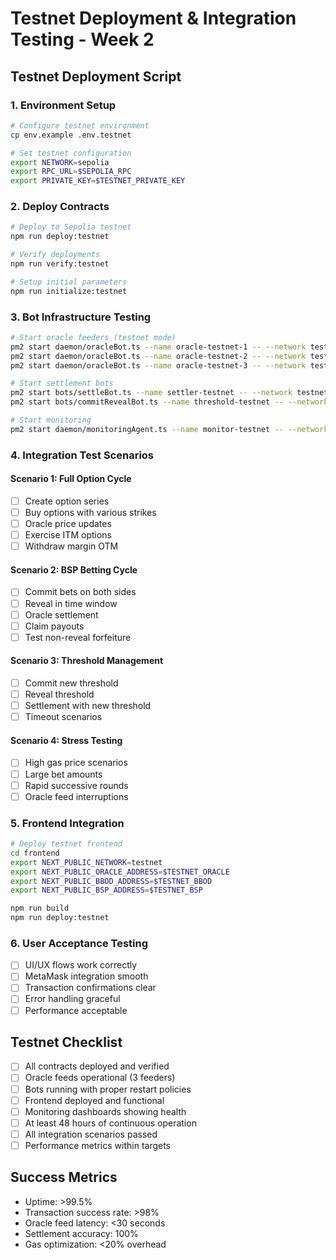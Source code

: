 # Testnet Deployment & Integration Testing - Week 2

## Testnet Deployment Script

### 1. Environment Setup
```bash
# Configure testnet environment
cp env.example .env.testnet

# Set testnet configuration
export NETWORK=sepolia
export RPC_URL=$SEPOLIA_RPC
export PRIVATE_KEY=$TESTNET_PRIVATE_KEY
```

### 2. Deploy Contracts
```bash
# Deploy to Sepolia testnet
npm run deploy:testnet

# Verify deployments
npm run verify:testnet

# Setup initial parameters
npm run initialize:testnet
```

### 3. Bot Infrastructure Testing
```bash
# Start oracle feeders (testnet mode)
pm2 start daemon/oracleBot.ts --name oracle-testnet-1 -- --network testnet
pm2 start daemon/oracleBot.ts --name oracle-testnet-2 -- --network testnet
pm2 start daemon/oracleBot.ts --name oracle-testnet-3 -- --network testnet

# Start settlement bots
pm2 start bots/settleBot.ts --name settler-testnet -- --network testnet
pm2 start bots/commitRevealBot.ts --name threshold-testnet -- --network testnet

# Start monitoring
pm2 start daemon/monitoringAgent.ts --name monitor-testnet -- --network testnet
```

### 4. Integration Test Scenarios

#### Scenario 1: Full Option Cycle
- [ ] Create option series
- [ ] Buy options with various strikes
- [ ] Oracle price updates
- [ ] Exercise ITM options
- [ ] Withdraw margin OTM

#### Scenario 2: BSP Betting Cycle  
- [ ] Commit bets on both sides
- [ ] Reveal in time window
- [ ] Oracle settlement
- [ ] Claim payouts
- [ ] Test non-reveal forfeiture

#### Scenario 3: Threshold Management
- [ ] Commit new threshold
- [ ] Reveal threshold
- [ ] Settlement with new threshold
- [ ] Timeout scenarios

#### Scenario 4: Stress Testing
- [ ] High gas price scenarios
- [ ] Large bet amounts
- [ ] Rapid successive rounds
- [ ] Oracle feed interruptions

### 5. Frontend Integration
```bash
# Deploy testnet frontend
cd frontend
export NEXT_PUBLIC_NETWORK=testnet
export NEXT_PUBLIC_ORACLE_ADDRESS=$TESTNET_ORACLE
export NEXT_PUBLIC_BBOD_ADDRESS=$TESTNET_BBOD  
export NEXT_PUBLIC_BSP_ADDRESS=$TESTNET_BSP

npm run build
npm run deploy:testnet
```

### 6. User Acceptance Testing
- [ ] UI/UX flows work correctly
- [ ] MetaMask integration smooth
- [ ] Transaction confirmations clear
- [ ] Error handling graceful
- [ ] Performance acceptable

## Testnet Checklist
- [ ] All contracts deployed and verified
- [ ] Oracle feeds operational (3 feeders)
- [ ] Bots running with proper restart policies
- [ ] Frontend deployed and functional
- [ ] Monitoring dashboards showing health
- [ ] At least 48 hours of continuous operation
- [ ] All integration scenarios passed
- [ ] Performance metrics within targets

## Success Metrics
- Uptime: >99.5%
- Transaction success rate: >98%
- Oracle feed latency: <30 seconds
- Settlement accuracy: 100%
- Gas optimization: <20% overhead
